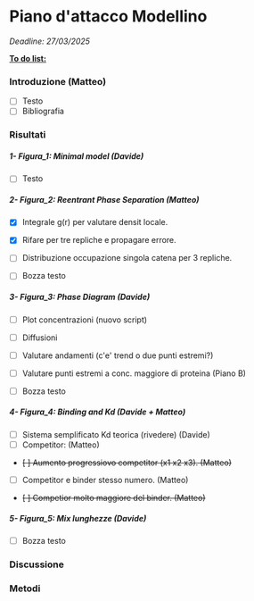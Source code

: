 # Piano d'attacco Modellino

*Deadline: 27/03/2025*

<u>**To do list:**</u>

### Introduzione (Matteo)
- [ ] Testo
- [ ] Bibliografia

### Risultati

##### 1-   Figura_1: Minimal model (Davide)

- [ ] Testo

  
##### 2- Figura_2: Reentrant Phase Separation (Matteo)
- [x] Integrale g(r) per valutare densit locale.
- [x] Rifare per tre repliche e propagare errore.
- [ ] Distribuzione occupazione singola catena per 3 repliche. 
- [ ] Bozza testo



##### 3- Figura_3: Phase Diagram (Davide)
- [ ] Plot concentrazioni (nuovo script)
- [ ] Diffusioni
- [ ] Valutare andamenti (c'e' trend o due punti estremi?)
- [ ] Valutare punti estremi a conc. maggiore di proteina (Piano B)
- [ ] Bozza testo



##### 4- Figura_4: Binding and Kd (Davide + Matteo)
- [ ] Sistema semplificato Kd teorica (rivedere) (Davide)
- [ ] Competitor: (Matteo)
- <s>[ ] Aumento progressiovo competitor (x1 x2 x3). (Matteo)</s>
- [ ] Competitor e binder stesso numero. (Matteo)
- <s>[ ] Competior molto maggiore del binder. (Matteo)</s>



##### 5- Figura_5: Mix lunghezze (Davide)
- [ ] Bozza testo



### Discussione
### Metodi 